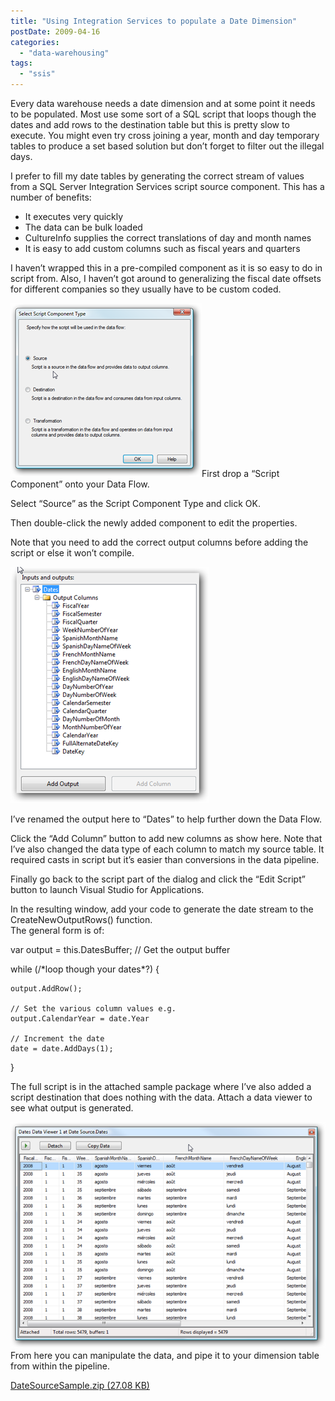 ```yaml
---
title: "Using Integration Services to populate a Date Dimension"
postDate: 2009-04-16
categories: 
  - "data-warehousing"
tags: 
  - "ssis"
---
```


Every data warehouse needs a date dimension and at some point it needs to be populated. Most use some sort of a SQL script that loops though the dates and add rows to the destination table but this is pretty slow to execute. You might even try cross joining a year, month and day temporary tables to produce a set based solution but don’t forget to filter out the illegal days.

I prefer to fill my date tables by generating the correct stream of values from a SQL Server Integration Services script source component. This has a number of benefits:

- It executes very quickly
- The data can be bulk loaded
- CultureInfo supplies the correct translations of day and month names
- It is easy to add custom columns such as fiscal years and quarters

I haven’t wrapped this in a pre-compiled component as it is so easy to do in script from. Also, I haven’t got around to generalizing the fiscal date offsets for different companies so they usually have to be custom coded.

![Script Component Type](image_3.png)First drop a “Script Component” onto your Data Flow.

Select “Source” as the Script Component Type and click OK.

Then double-click the newly added component to edit the properties.

Note that you need to add the correct output columns before adding the script or else it won’t compile.

![Output Columns](image_61.png)

I’ve renamed the output here to “Dates” to help further down the Data Flow.

Click the “Add Column” button to add new columns as show here. Note that I’ve also changed the data type of each column to match my source table. It required casts in script but it’s easier than conversions in the data pipeline.

Finally go back to the script part of the dialog and click the “Edit Script” button to launch Visual Studio for Applications.

In the resulting window, add your code to generate the date stream to the CreateNewOutputRows() function.  
The general form is of:

var output = this.DatesBuffer;  // Get the output buffer

while (/\*loop though your dates\*?)
{

    output.AddRow();

    // Set the various column values e.g.
    output.CalendarYear = date.Year

    // Increment the date
    date = date.AddDays(1);
}

The full script is in the attached sample package where I’ve also added a script destination that does nothing with the data. Attach a data viewer to see what output is generated.

![Generated output](image_10.png)From here you can manipulate the data, and pipe it to your dimension table from within the pipeline.

[DateSourceSample.zip (27.08 KB)](http://sdrv.ms/1cAOfCU "Date Source Sample Code")
